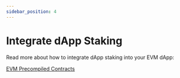 ```yaml
---
sidebar_position: 4
---
```


# Integrate dApp Staking

Read more about how to integrate dApp staking into your EVM dApp:

[EVM Precompiled Contracts](../../evm/)
